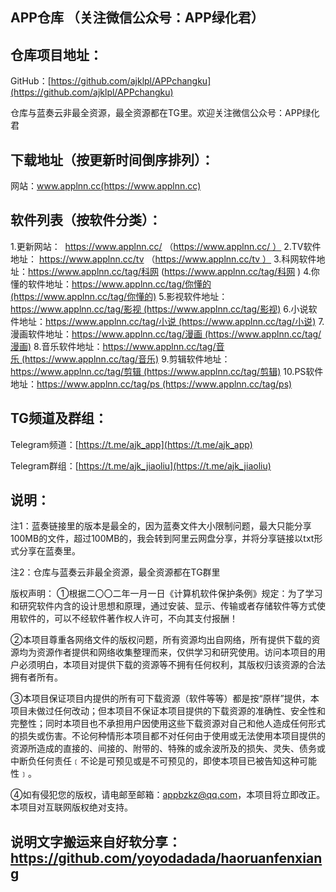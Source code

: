 ## APP仓库 （关注微信公众号：APP绿化君）
## 仓库项目地址：
GitHub：[https://github.com/ajklpl/APPchangku](https://github.com/ajklpl/APPchangku)

仓库与蓝奏云非最全资源，最全资源都在TG里。欢迎关注微信公众号：APP绿化君

## 下载地址（按更新时间倒序排列）：

网站：www.applnn.cc(https://www.applnn.cc)

## 软件列表（按软件分类）：
1.更新网站： 
https://www.applnn.cc/ （https://www.applnn.cc/ ）
2.TV软件地址： 
https://www.applnn.cc/tv （https://www.applnn.cc/tv ）
3.科网软件地址：https://www.applnn.cc/tag/科网 (https://www.applnn.cc/tag/科网 )
4.你懂的软件地址：https://www.applnn.cc/tag/你懂的(https://www.applnn.cc/tag/你懂的)
5.影视软件地址：https://www.applnn.cc/tag/影视 (https://www.applnn.cc/tag/影视)
6.小说软件地址：https://www.applnn.cc/tag/小说 (https://www.applnn.cc/tag/小说)
7.漫画软件地址：https://www.applnn.cc/tag/漫画 (https://www.applnn.cc/tag/漫画)
8.音乐软件地址：https://www.applnn.cc/tag/音乐 (https://www.applnn.cc/tag/音乐)
9.剪辑软件地址：https://www.applnn.cc/tag/剪辑 (https://www.applnn.cc/tag/剪辑)
10.PS软件地址：https://www.applnn.cc/tag/ps (https://www.applnn.cc/tag/ps)

## TG频道及群组：

Telegram频道：[https://t.me/ajk_app](https://t.me/ajk_app)

Telegram群组：[https://t.me/ajk_jiaoliu](https://t.me/ajk_jiaoliu)

## 说明：
注1：蓝奏链接里的版本是最全的，因为蓝奏文件大小限制问题，最大只能分享100MB的文件，超过100MB的，我会转到阿里云网盘分享，并将分享链接以txt形式分享在蓝奏里。

注2：仓库与蓝奏云非最全资源，最全资源都在TG群里

版权声明：
①根据二〇〇二年一月一日《计算机软件保护条例》规定：为了学习和研究软件内含的设计思想和原理，通过安装、显示、传输或者存储软件等方式使用软件的，可以不经软件著作权人许可，不向其支付报酬！

②本项目尊重各网络文件的版权问题，所有资源均出自网络，所有提供下载的资源均为资源作者提供和网络收集整理而来，仅供学习和研究使用。访问本项目的用户必须明白，本项目对提供下载的资源等不拥有任何权利，其版权归该资源的合法拥有者所有。

③本项目保证项目内提供的所有可下载资源（软件等等）都是按“原样”提供，本项目未做过任何改动；但本项目不保证本项目提供的下载资源的准确性、安全性和完整性；同时本项目也不承担用户因使用这些下载资源对自己和他人造成任何形式的损失或伤害。不论何种情形本项目都不对任何由于使用或无法使用本项目提供的资源所造成的直接的、间接的、附带的、特殊的或余波所及的损失、灵失、债务或中断负任何责任﹝不论是可预见或是不可预见的，即使本项目已被告知这种可能性﹞。

④如有侵犯您的版权，请电邮至邮箱：appbzkz@qq.com，本项目将立即改正。本项目对互联网版权绝对支持。

##  说明文字搬运来自好软分享：https://github.com/yoyodadada/haoruanfenxiang

